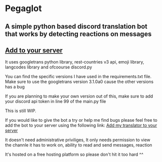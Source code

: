 # Pegaglot
## A simple python based discord translation bot that works by detecting reactions on messages
## [Add to your server](https://discord.com/api/oauth2/authorize?client_id=1012428802749648946&permissions=431242030144&scope=bot)

It uses googletrans python library, rest-countries v3 api, emoji library, langcodes library and ofcoourse discord.py

You can find the specific versions I have used in the requirements.txt file. Make sure to use the googletrans version 3.1.0a0 
cause the other versions has a bug

If you are planning to make your own version out of this, make sure to add your discord api token in line 99 of the main.py file

This is still WIP.

If you would like to give the bot a try or help me find bugs please feel free to add the bot to your server using the following link:
[Add my translator to your server](https://discord.com/api/oauth2/authorize?client_id=1012428802749648946&permissions=431242030144&scope=bot)

It doesn't need administrative priviliges, It only needs permission to view the channle it has to work on, ability to read and send messages, reaction

It's hosted on a free hosting platform so please don't hit it too hard ^^ 
